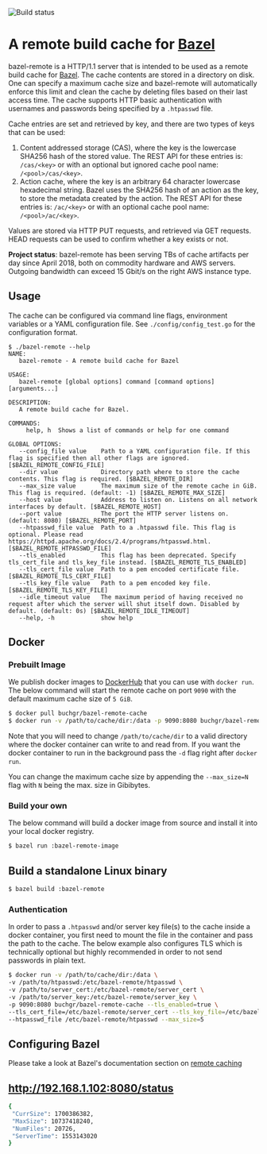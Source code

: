 ![Build status](https://badge.buildkite.com/c11240e6e9519111f2380dfcf5fcb49e69fd5b2326c11a3059.svg?branch=master)

# A remote build cache for [Bazel](https://bazel.build)


bazel-remote is a HTTP/1.1 server that is intended to be used as a remote build cache for
[Bazel](https://bazel.build). The cache contents are stored in a directory on disk. One can specify a maximum cache
size and bazel-remote will automatically enforce this limit and clean the cache by deleting files based on their
last access time. The cache supports HTTP basic authentication with usernames and passwords being specified by a
`.htpasswd` file.

Cache entries are set and retrieved by key, and there are two types of keys that can be used:
1. Content addressed storage (CAS), where the key is the lowercase SHA256 hash of the stored value.
   The REST API for these entries is: `/cas/<key>` or with an optional but ignored cache pool name: `/<pool>/cas/<key>`.
2. Action cache, where the key is an arbitrary 64 character lowercase hexadecimal string.
   Bazel uses the SHA256 hash of an action as the key, to store the metadata created by the action.
   The REST API for these entries is: `/ac/<key>` or with an optional cache pool name: `/<pool>/ac/<key>`.

Values are stored via HTTP PUT requests, and retrieved via GET requests. HEAD requests can be used to confirm
whether a key exists or not.

**Project status**: bazel-remote has been serving TBs of cache artifacts per day since April 2018, both on
commodity hardware and AWS servers. Outgoing bandwidth can exceed 15 Gbit/s on the right AWS instance type.

## Usage

The cache can be configured via command line flags, environment variables or a YAML configuration
file. See `./config/config_test.go` for the configuration format.

```
$ ./bazel-remote --help
NAME:
   bazel-remote - A remote build cache for Bazel

USAGE:
   bazel-remote [global options] command [command options] [arguments...]

DESCRIPTION:
   A remote build cache for Bazel.

COMMANDS:
     help, h  Shows a list of commands or help for one command

GLOBAL OPTIONS:
   --config_file value    Path to a YAML configuration file. If this flag is specified then all other flags are ignored. [$BAZEL_REMOTE_CONFIG_FILE]
   --dir value            Directory path where to store the cache contents. This flag is required. [$BAZEL_REMOTE_DIR]
   --max_size value       The maximum size of the remote cache in GiB. This flag is required. (default: -1) [$BAZEL_REMOTE_MAX_SIZE]
   --host value           Address to listen on. Listens on all network interfaces by default. [$BAZEL_REMOTE_HOST]
   --port value           The port the HTTP server listens on. (default: 8080) [$BAZEL_REMOTE_PORT]
   --htpasswd_file value  Path to a .htpasswd file. This flag is optional. Please read https://httpd.apache.org/docs/2.4/programs/htpasswd.html. [$BAZEL_REMOTE_HTPASSWD_FILE]
   --tls_enabled          This flag has been deprecated. Specify tls_cert_file and tls_key_file instead. [$BAZEL_REMOTE_TLS_ENABLED]
   --tls_cert_file value  Path to a pem encoded certificate file. [$BAZEL_REMOTE_TLS_CERT_FILE]
   --tls_key_file value   Path to a pem encoded key file. [$BAZEL_REMOTE_TLS_KEY_FILE]
   --idle_timeout value   The maximum period of having received no request after which the server will shut itself down. Disabled by default. (default: 0s) [$BAZEL_REMOTE_IDLE_TIMEOUT]
   --help, -h             show help
```

## Docker

### Prebuilt Image

We publish docker images to [DockerHub](https://hub.docker.com/r/buchgr/bazel-remote-cache/) that you can use with
`docker run`. The below command will start the remote cache on port `9090` with the default maximum cache size of
`5 GiB`.

```bash
$ docker pull buchgr/bazel-remote-cache
$ docker run -v /path/to/cache/dir:/data -p 9090:8080 buchgr/bazel-remote-cache
```

Note that you will need to change `/path/to/cache/dir` to a valid directory where the docker container can write to
and read from. If you want the docker container to run in the background pass the `-d` flag right after `docker run`.

You can change the maximum cache size by appending the `--max_size=N` flag with `N` being the max. size in Gibibytes.

### Build your own

The below command will build a docker image from source and install it into your local docker registry.

```bash
$ bazel run :bazel-remote-image
```

## Build a standalone Linux binary

```bash
$ bazel build :bazel-remote
```

### Authentication

In order to pass a `.htpasswd` and/or server key file(s) to the cache inside a docker container, you first need
to mount the file in the container and pass the path to the cache. The below example also configures TLS which is technically optional but highly recommended in order to not send passwords in plain text.

```bash
$ docker run -v /path/to/cache/dir:/data \
-v /path/to/htpasswd:/etc/bazel-remote/htpasswd \
-v /path/to/server_cert:/etc/bazel-remote/server_cert \
-v /path/to/server_key:/etc/bazel-remote/server_key \
-p 9090:8080 buchgr/bazel-remote-cache --tls_enabled=true \
--tls_cert_file=/etc/bazel-remote/server_cert --tls_key_file=/etc/bazel-remote/server_key \
--htpasswd_file /etc/bazel-remote/htpasswd --max_size=5
```

## Configuring Bazel

Please take a look at Bazel's documentation section on [remote
caching](https://docs.bazel.build/versions/master/remote-caching.html#run-bazel-using-the-remote-cache)

## http://192.168.1.102:8080/status
```bash
{
 "CurrSize": 1700386382,
 "MaxSize": 10737418240,
 "NumFiles": 20726,
 "ServerTime": 1553143020
}
```
